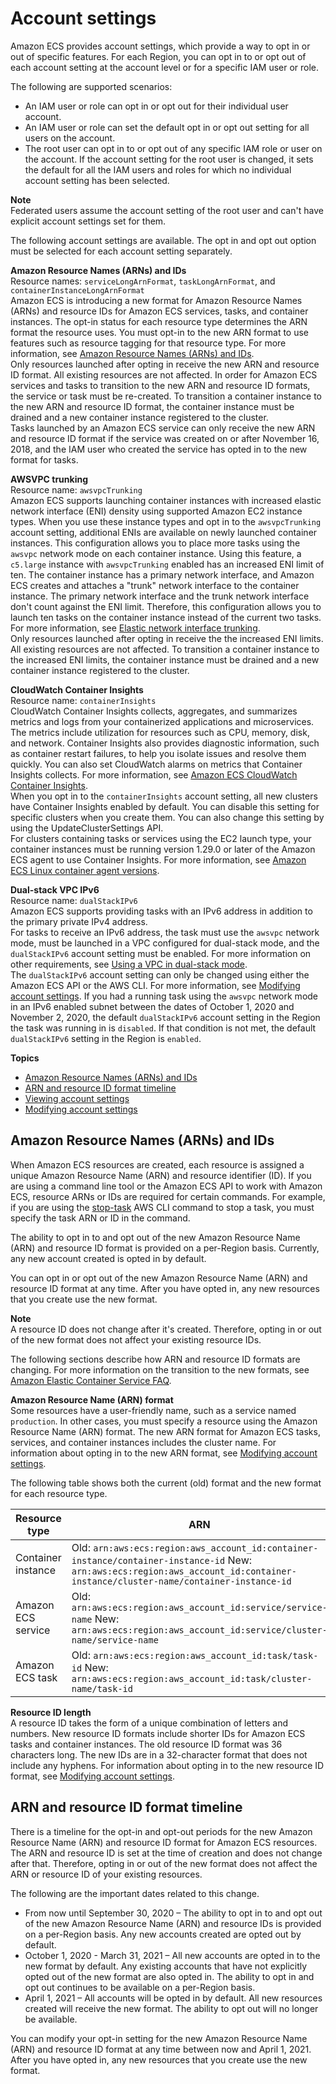 # Account settings<a name="ecs-account-settings"></a>

Amazon ECS provides account settings, which provide a way to opt in or out of specific features\. For each Region, you can opt in to or opt out of each account setting at the account level or for a specific IAM user or role\.

The following are supported scenarios:
+ An IAM user or role can opt in or opt out for their individual user account\.
+ An IAM user or role can set the default opt in or opt out setting for all users on the account\.
+ The root user can opt in to or opt out of any specific IAM role or user on the account\. If the account setting for the root user is changed, it sets the default for all the IAM users and roles for which no individual account setting has been selected\.

**Note**  
Federated users assume the account setting of the root user and can't have explicit account settings set for them\.

The following account settings are available\. The opt in and opt out option must be selected for each account setting separately\.

**Amazon Resource Names \(ARNs\) and IDs**  
Resource names: `serviceLongArnFormat`, `taskLongArnFormat`, and `containerInstanceLongArnFormat`  
Amazon ECS is introducing a new format for Amazon Resource Names \(ARNs\) and resource IDs for Amazon ECS services, tasks, and container instances\. The opt\-in status for each resource type determines the ARN format the resource uses\. You must opt\-in to the new ARN format to use features such as resource tagging for that resource type\. For more information, see [Amazon Resource Names \(ARNs\) and IDs](#ecs-resource-ids)\.  
Only resources launched after opting in receive the new ARN and resource ID format\. All existing resources are not affected\. In order for Amazon ECS services and tasks to transition to the new ARN and resource ID formats, the service or task must be re\-created\. To transition a container instance to the new ARN and resource ID format, the container instance must be drained and a new container instance registered to the cluster\.  
Tasks launched by an Amazon ECS service can only receive the new ARN and resource ID format if the service was created on or after November 16, 2018, and the IAM user who created the service has opted in to the new format for tasks\.

**AWSVPC trunking**  
Resource name: `awsvpcTrunking`  
Amazon ECS supports launching container instances with increased elastic network interface \(ENI\) density using supported Amazon EC2 instance types\. When you use these instance types and opt in to the `awsvpcTrunking` account setting, additional ENIs are available on newly launched container instances\. This configuration allows you to place more tasks using the `awsvpc` network mode on each container instance\. Using this feature, a `c5.large` instance with `awsvpcTrunking` enabled has an increased ENI limit of ten\. The container instance has a primary network interface, and Amazon ECS creates and attaches a "trunk" network interface to the container instance\. The primary network interface and the trunk network interface don't count against the ENI limit\. Therefore, this configuration allows you to launch ten tasks on the container instance instead of the current two tasks\. For more information, see [Elastic network interface trunking](container-instance-eni.md)\.  
Only resources launched after opting in receive the the increased ENI limits\. All existing resources are not affected\. To transition a container instance to the increased ENI limits, the container instance must be drained and a new container instance registered to the cluster\.

**CloudWatch Container Insights**  
Resource name: `containerInsights`  
CloudWatch Container Insights collects, aggregates, and summarizes metrics and logs from your containerized applications and microservices\. The metrics include utilization for resources such as CPU, memory, disk, and network\. Container Insights also provides diagnostic information, such as container restart failures, to help you isolate issues and resolve them quickly\. You can also set CloudWatch alarms on metrics that Container Insights collects\. For more information, see [Amazon ECS CloudWatch Container Insights](cloudwatch-container-insights.md)\.  
When you opt in to the `containerInsights` account setting, all new clusters have Container Insights enabled by default\. You can disable this setting for specific clusters when you create them\. You can also change this setting by using the UpdateClusterSettings API\.  
For clusters containing tasks or services using the EC2 launch type, your container instances must be running version 1\.29\.0 or later of the Amazon ECS agent to use Container Insights\. For more information, see [Amazon ECS Linux container agent versions](ecs-agent-versions.md)\.

**Dual\-stack VPC IPv6**  
Resource name: `dualStackIPv6`  
Amazon ECS supports providing tasks with an IPv6 address in addition to the primary private IPv4 address\.  
For tasks to receive an IPv6 address, the task must use the `awsvpc` network mode, must be launched in a VPC configured for dual\-stack mode, and the `dualStackIPv6` account setting must be enabled\. For more information on other requirements, see [Using a VPC in dual\-stack mode](task-networking-awsvpc.md#task-networking-vpc-dual-stack)\.  
The `dualStackIPv6` account setting can only be changed using either the Amazon ECS API or the AWS CLI\. For more information, see [Modifying account settings](ecs-modifying-longer-id-settings.md)\.
If you had a running task using the `awsvpc` network mode in an IPv6 enabled subnet between the dates of October 1, 2020 and November 2, 2020, the default `dualStackIPv6` account setting in the Region the task was running in is `disabled`\. If that condition is not met, the default `dualStackIPv6` setting in the Region is `enabled`\.

**Topics**
+ [Amazon Resource Names \(ARNs\) and IDs](#ecs-resource-ids)
+ [ARN and resource ID format timeline](#ecs-resource-arn-timeline)
+ [Viewing account settings](ecs-viewing-longer-id-settings.md)
+ [Modifying account settings](ecs-modifying-longer-id-settings.md)

## Amazon Resource Names \(ARNs\) and IDs<a name="ecs-resource-ids"></a>

When Amazon ECS resources are created, each resource is assigned a unique Amazon Resource Name \(ARN\) and resource identifier \(ID\)\. If you are using a command line tool or the Amazon ECS API to work with Amazon ECS, resource ARNs or IDs are required for certain commands\. For example, if you are using the [stop\-task](https://docs.aws.amazon.com/cli/latest/reference/ecs/stop-task.html) AWS CLI command to stop a task, you must specify the task ARN or ID in the command\.

The ability to opt in to and opt out of the new Amazon Resource Name \(ARN\) and resource ID format is provided on a per\-Region basis\. Currently, any new account created is opted in by default\.

You can opt in or opt out of the new Amazon Resource Name \(ARN\) and resource ID format at any time\. After you have opted in, any new resources that you create use the new format\.

**Note**  
A resource ID does not change after it's created\. Therefore, opting in or out of the new format does not affect your existing resource IDs\.

The following sections describe how ARN and resource ID formats are changing\. For more information on the transition to the new formats, see [Amazon Elastic Container Service FAQ](https://aws.amazon.com/ecs/faqs/)\.

**Amazon Resource Name \(ARN\) format**  
Some resources have a user\-friendly name, such as a service named `production`\. In other cases, you must specify a resource using the Amazon Resource Name \(ARN\) format\. The new ARN format for Amazon ECS tasks, services, and container instances includes the cluster name\. For information about opting in to the new ARN format, see [Modifying account settings](ecs-modifying-longer-id-settings.md)\.

The following table shows both the current \(old\) format and the new format for each resource type\.


|  Resource type  |  ARN  | 
| --- | --- | 
|  Container instance  |  Old: `arn:aws:ecs:region:aws_account_id:container-instance/container-instance-id` New: `arn:aws:ecs:region:aws_account_id:container-instance/cluster-name/container-instance-id`  | 
|  Amazon ECS service  |  Old: `arn:aws:ecs:region:aws_account_id:service/service-name` New: `arn:aws:ecs:region:aws_account_id:service/cluster-name/service-name`  | 
|  Amazon ECS task  |  Old: `arn:aws:ecs:region:aws_account_id:task/task-id` New: `arn:aws:ecs:region:aws_account_id:task/cluster-name/task-id`  | 

**Resource ID length**  
A resource ID takes the form of a unique combination of letters and numbers\. New resource ID formats include shorter IDs for Amazon ECS tasks and container instances\. The old resource ID format was 36 characters long\. The new IDs are in a 32\-character format that does not include any hyphens\. For information about opting in to the new resource ID format, see [Modifying account settings](ecs-modifying-longer-id-settings.md)\.

## ARN and resource ID format timeline<a name="ecs-resource-arn-timeline"></a>

There is a timeline for the opt\-in and opt\-out periods for the new Amazon Resource Name \(ARN\) and resource ID format for Amazon ECS resources\. The ARN and resource ID is set at the time of creation and does not change after that\. Therefore, opting in or out of the new format does not affect the ARN or resource ID of your existing resources\.

The following are the important dates related to this change\.
+ From now until September 30, 2020 – The ability to opt in to and opt out of the new Amazon Resource Name \(ARN\) and resource IDs is provided on a per\-Region basis\. Any new accounts created are opted out by default\.
+ October 1, 2020 \- March 31, 2021 – All new accounts are opted in to the new format by default\. Any existing accounts that have not explicitly opted out of the new format are also opted in\. The ability to opt in and opt out continues to be available on a per\-Region basis\.
+ April 1, 2021 – All accounts will be opted in by default\. All new resources created will receive the new format\. The ability to opt out will no longer be available\.

You can modify your opt\-in setting for the new Amazon Resource Name \(ARN\) and resource ID format at any time between now and April 1, 2021\. After you have opted in, any new resources that you create use the new format\.